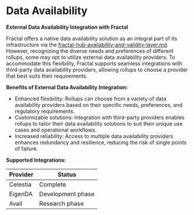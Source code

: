 # Data Availability

**External Data Availability Integration with Fractal**

Fractal offers a native data availability solution as an integral part of its infrastructure via the [fractal-hub-availability-and-validity-layer.md](../architecture/fractal-hub-availability-and-validity-layer.md "mention"). However, recognizing the diverse needs and preferences of different rollups, some may opt to utilize external data availability providers. To accommodate this flexibility, Fractal supports seamless integrations with third-party data availability providers, allowing rollups to choose a provider that best suits their requirements.

**Benefits of External Data Availability Integration:**

* Enhanced flexibility: Rollups can choose from a variety of data availability providers based on their specific needs, preferences, and regulatory requirements.
* Customizable solutions: Integration with third-party providers enables rollups to tailor their data availability solutions to suit their unique use cases and operational workflows.
* Increased reliability: Access to multiple data availability providers enhances redundancy and resilience, reducing the risk of single points of failure.

**Supported Integrations:**

| Provider | Status            |
| -------- | ----------------- |
| Celestia | Complete          |
| EigenDA  | Development phase |
| Avail    | Research phase    |
